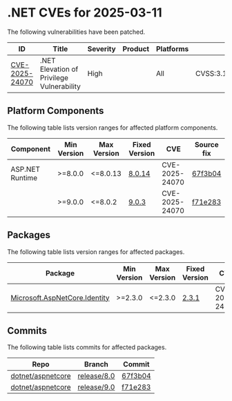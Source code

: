 # .NET CVEs for 2025-03-11

The following vulnerabilities have been patched.

| ID                | Title             | Severity      | Product       | Platforms     | CVSS                         |
| ----------------- | ----------------- | ------------- | ------------- | ------------- | ---------------------------- |
| [CVE-2025-24070][CVE-2025-24070] | .NET Elevation of Privilege Vulnerability | High |  | All | CVSS:3.1/AV:L/AC:L/PR:L/UI:N/S:U/C:H/I:H/A:H/E:U/RL:O/RC:C |


## Platform Components

The following table lists version ranges for affected platform components.

| Component     | Min Version   | Max Version | Fixed Version | CVE     | Source fix |
| ------------- | ------------- | --------- | --------- | ------------- | -------- |
| ASP.NET Runtime | >=8.0.0     | <=8.0.13  | [8.0.14](https://github.com/dotnet/core/blob/main/release-notes/8.0/8.0.14/8.0.14.md) | CVE-2025-24070 | [67f3b04][67f3b04]  |
|               | >=9.0.0       | <=8.0.2   | [9.0.3](https://github.com/dotnet/core/blob/main/release-notes/9.0/9.0.3/9.0.3.md) | CVE-2025-24070 | [f71e283][f71e283]  |


## Packages

The following table lists version ranges for affected packages.

| Package       | Min Version   | Max Version | Fixed Version | CVE     | Source fix |
| ------------- | ------------- | --------- | --------- | ------------- | -------- |
| [Microsoft.AspNetCore.Identity][Microsoft.AspNetCore.Identity] | >=2.3.0 | <=2.3.0 | [2.3.1](https://www.nuget.org/packages/Microsoft.AspNetCore.Identity/2.3.1) | CVE-2025-24070 |  |



## Commits

The following table lists commits for affected packages.

| Repo                        | Branch            | Commit                                                   |
| --------------------------- | ----------------- | -------------------------------------------------------- |
| [dotnet/aspnetcore][dotnet/aspnetcore] | [release/8.0][release/8.0] | [67f3b04][67f3b04]                   |
| [dotnet/aspnetcore][dotnet/aspnetcore] | [release/9.0][release/9.0] | [f71e283][f71e283]                   |



[CVE-2025-24070]: https://github.com/dotnet/announcements/issues/348
[Microsoft.AspNetCore.Identity]: https://www.nuget.org/packages/Microsoft.AspNetCore.Identity
[dotnet/aspnetcore]: https://github.com/dotnet/aspnetcore
[release/8.0]: https://github.com/dotnet/aspnetcore/tree/release/8.0
[67f3b04]: https://github.com/dotnet/aspnetcore/commit/67f3b04274d3acb607fe95796dcb35f4f11149bf
[release/9.0]: https://github.com/dotnet/aspnetcore/tree/release/9.0
[f71e283]: https://github.com/dotnet/aspnetcore/commit/f71e283286d8470639486804053f28391f92fafc
